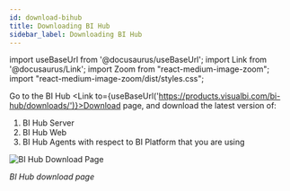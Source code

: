 ```yaml
---
id: download-bihub
title: Downloading BI Hub
sidebar_label: Downloading BI Hub
---
```


import useBaseUrl from '@docusaurus/useBaseUrl';
import Link from '@docusaurus/Link';
import Zoom from "react-medium-image-zoom";
import "react-medium-image-zoom/dist/styles.css";

Go to the BI Hub <Link to={useBaseUrl('https://products.visualbi.com/bi-hub/downloads/')}>Download page</Link>, and download the latest version of: 
1. <Link to={useBaseUrl('docs/installation-guide/install-bihub-windows/server/install')}>BI Hub Server</Link>
1. <Link to={useBaseUrl('docs/installation-guide/install-bihub-windows/web/install')}>BI Hub Web</Link>
1. <Link to={useBaseUrl('docs/installation-guide/install-bihub-windows/agents/install')}>BI Hub Agents with respect to BI Platform that you are using</Link>

<div style={{textAlign: 'center'}}>
  <Zoom>
<img alt="BI Hub Download Page" src={useBaseUrl('/doc-images/installation-guide/bihub-download-page.png')}/>
  </Zoom>
</div>

*BI Hub download page*
